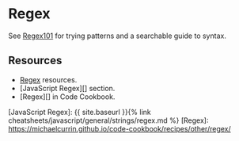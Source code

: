 # Regex

See [Regex101](https://regex101.com/) for trying patterns and a searchable guide to syntax.

## Resources

- [Regex](https://michaelcurrin.github.io/dev-resources/resources/other/regex/) resources.
- [JavaScript Regex][] section.
- [Regex][] in Code Cookbook.

[JavaScript Regex]: {{ site.baseurl }}{% link cheatsheets/javascript/general/strings/regex.md %}
[Regex]: https://michaelcurrin.github.io/code-cookbook/recipes/other/regex/
